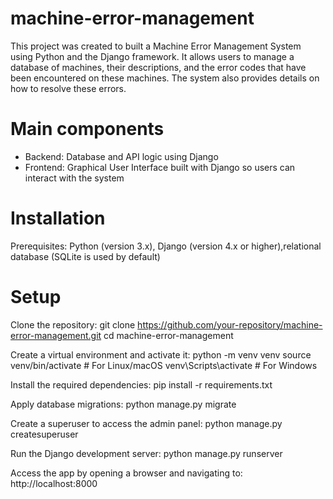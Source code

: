 # machine-error-management

This project was created to built a Machine Error Management System using Python and the Django framework. 
It allows users to manage a database of machines, their descriptions, and the error codes that have been encountered on these machines. The system also provides details on how to resolve these errors.

# Main components

- Backend: Database and API logic using Django
- Frontend:  Graphical User Interface built with Django so users can interact with the system

# Installation
Prerequisites: Python (version 3.x), Django (version 4.x or higher),relational database (SQLite is used by default)

# Setup
Clone the repository:
git clone https://github.com/your-repository/machine-error-management.git
cd machine-error-management

Create a virtual environment and activate it:
python -m venv venv
source venv/bin/activate    # For Linux/macOS
venv\Scripts\activate       # For Windows

Install the required dependencies:
pip install -r requirements.txt

Apply database migrations:
python manage.py migrate

Create a superuser to access the admin panel:
python manage.py createsuperuser

Run the Django development server:
python manage.py runserver

Access the app by opening a browser and navigating to:
http://localhost:8000



